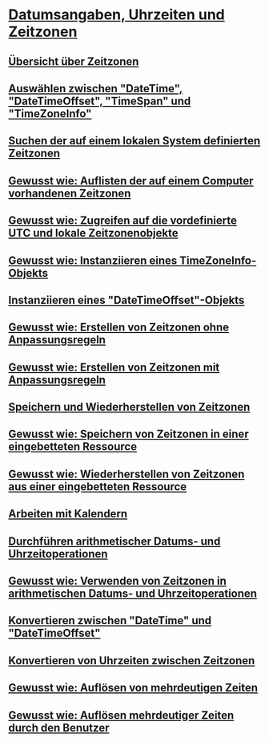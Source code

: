 # [Datumsangaben, Uhrzeiten und Zeitzonen](index.md)
## [Übersicht über Zeitzonen](time-zone-overview.md)
## [Auswählen zwischen "DateTime", "DateTimeOffset", "TimeSpan" und "TimeZoneInfo"](choosing-between-datetime.md)
## [Suchen der auf einem lokalen System definierten Zeitzonen](finding-the-time-zones-on-local-system.md)
## [Gewusst wie: Auflisten der auf einem Computer vorhandenen Zeitzonen](enumerate-time-zones.md)
## [Gewusst wie: Zugreifen auf die vordefinierte UTC und lokale Zeitzonenobjekte](access-utc-and-local.md)
## [Gewusst wie: Instanziieren eines TimeZoneInfo-Objekts](instantiate-time-zone-info.md)
## [Instanziieren eines "DateTimeOffset"-Objekts](instantiating-a-datetimeoffset-object.md)
## [Gewusst wie: Erstellen von Zeitzonen ohne Anpassungsregeln](create-time-zones-without-adjustment-rules.md)
## [Gewusst wie: Erstellen von Zeitzonen mit Anpassungsregeln](create-time-zones-with-adjustment-rules.md)
## [Speichern und Wiederherstellen von Zeitzonen](saving-and-restoring-time-zones.md)
## [Gewusst wie: Speichern von Zeitzonen in einer eingebetteten Ressource](save-time-zones-to-an-embedded-resource.md)
## [Gewusst wie: Wiederherstellen von Zeitzonen aus einer eingebetteten Ressource](restore-time-zones-from-an-embedded-resource.md)
## [Arbeiten mit Kalendern](working-with-calendars.md)
## [Durchführen arithmetischer Datums- und Uhrzeitoperationen](performing-arithmetic-operations.md)
## [Gewusst wie: Verwenden von Zeitzonen in arithmetischen Datums- und Uhrzeitoperationen](use-time-zones-in-arithmetic.md)
## [Konvertieren zwischen "DateTime" und "DateTimeOffset"](converting-between-datetime-and-offset.md)
## [Konvertieren von Uhrzeiten zwischen Zeitzonen](converting-between-time-zones.md)
## [Gewusst wie: Auflösen von mehrdeutigen Zeiten](resolve-ambiguous-times.md)
## [Gewusst wie: Auflösen mehrdeutiger Zeiten durch den Benutzer](let-users-resolve-ambiguous-times.md)

